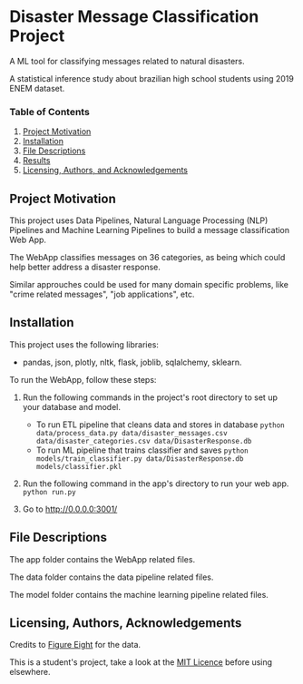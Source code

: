 # Disaster Message Classification Project

A ML tool for classifying messages related to natural disasters.


A statistical inference study about brazilian high school students using 2019 ENEM dataset.

### Table of Contents

1. [Project Motivation](#motivation)
2. [Installation](#installation)
3. [File Descriptions](#files)
4. [Results](#results)
5. [Licensing, Authors, and Acknowledgements](#licensing)

## Project Motivation<a name="motivation"></a>

This project uses Data Pipelines, Natural Language Processing (NLP) Pipelines and Machine Learning Pipelines to build a message classification Web App.

The WebApp classifies messages on 36 categories, as being which could help better address a disaster response.

Similar approuches could be used for many domain specific problems, like "crime related messages", "job applications", etc.

## Installation <a name="installation"></a>

This project uses the following libraries:
 - pandas, json, plotly, nltk, flask, joblib, sqlalchemy, sklearn.
 
To run the WebApp, follow these steps:

1. Run the following commands in the project's root directory to set up your database and model.

    - To run ETL pipeline that cleans data and stores in database
        `python data/process_data.py data/disaster_messages.csv data/disaster_categories.csv data/DisasterResponse.db`
    - To run ML pipeline that trains classifier and saves
        `python models/train_classifier.py data/DisasterResponse.db models/classifier.pkl`

2. Run the following command in the app's directory to run your web app.
    `python run.py`

3. Go to http://0.0.0.0:3001/

## File Descriptions <a name="files"></a>

The app folder contains the WebApp related files.

The data folder contains the data pipeline related files.

The model folder contains the machine learning pipeline related files.

## Licensing, Authors, Acknowledgements<a name="licensing"></a>

Credits to [Figure Eight](https://www.figure-eight.com/) for the data. 

This is a student's project, take a look at the [MIT Licence](LICENSE) before using elsewhere.
